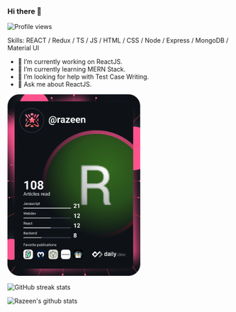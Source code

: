 ### Hi there 👋
![Profile views](https://gpvc.arturio.dev/Razeen-Shaikh)

Skills: REACT / Redux / TS / JS / HTML / CSS / Node / Express / MongoDB / Material UI

- 🔭  I’m currently working on ReactJS. 
- 🌱  I’m currently learning MERN Stack. 
- 🤔  I’m looking for help with Test Case Writing. 
- 💬  Ask me about ReactJS.

<a href="https://app.daily.dev/DailyDevTips"><img src="https://github.com/Razeen-Shaikh/Razeen-Shaikh/blob/master/devcard.svg" width="300" alt="Razeen's Dev Card"/></a>

![GitHub streak stats](https://github-readme-streak-stats.herokuapp.com/?user=Razeen-Shaikh) 

![Razeen's github stats](https://github-readme-stats.vercel.app/api?username=Razeen-Shaikh&show_icons=true&theme=dracula&hide=stars,issues)
<!-- ![](https://github-profile-summary-cards.vercel.app/api/cards/profile-details?username=Razeen-Shaikh&theme=monokai)  -->
<!-- [![](https://raw.githubusercontent.com/Razeen-Shaikh/Razeen-Shaikh/master/profile-summary-card-output/monokai/1-repos-per-language.svg)](https://github.com/Razeen-Shaikh/github-profile-summary-cards) [![](https://raw.githubusercontent.com/Razeen-Shaikh/Razeen-Shaikh/master/profile-summary-card-output/monokai/4-productive-time.svg)](https://github.com/Razeen-Shaikh/github-profile-summary-cards) 
 -->
